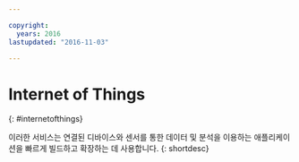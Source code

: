 ```yaml
---

copyright:
  years: 2016
lastupdated: "2016-11-03"

---
```


# Internet of Things
{: #internetofthings}

이러한 서비스는
연결된 디바이스와 센서를 통한 데이터 및 분석을 이용하는 애플리케이션을
빠르게 빌드하고 확장하는 데 사용합니다.
{: shortdesc}
